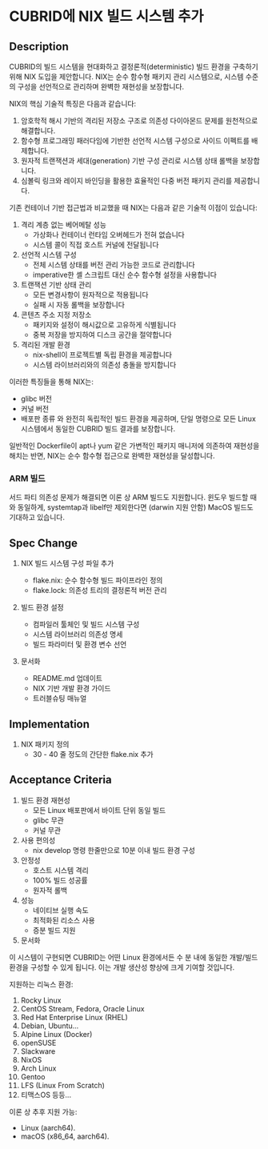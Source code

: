 # CUBRID에 NIX 빌드 시스템 추가

## Description

CUBRID의 빌드 시스템을 현대화하고 결정론적(deterministic) 빌드 환경을 구축하기 위해 NIX 도입을 제안합니다. NIX는 순수 함수형 패키지 관리 시스템으로, 시스템 수준의 구성을 선언적으로 관리하며 완벽한 재현성을 보장합니다.

NIX의 핵심 기술적 특징은 다음과 같습니다:

1. 암호학적 해시 기반의 격리된 저장소 구조로 의존성 다이아몬드 문제를 원천적으로 해결합니다.
2. 함수형 프로그래밍 패러다임에 기반한 선언적 시스템 구성으로 사이드 이펙트를 배제합니다.
3. 원자적 트랜잭션과 세대(generation) 기반 구성 관리로 시스템 상태 롤백을 보장합니다.
4. 심볼릭 링크와 레이지 바인딩을 활용한 효율적인 다중 버전 패키지 관리를 제공합니다.

기존 컨테이너 기반 접근법과 비교했을 때 NIX는 다음과 같은 기술적 이점이 있습니다:

1. 격리 계층 없는 베어메탈 성능
   - 가상화나 컨테이너 런타임 오버헤드가 전혀 없습니다
   - 시스템 콜이 직접 호스트 커널에 전달됩니다
2. 선언적 시스템 구성
   - 전체 시스템 상태를 버전 관리 가능한 코드로 관리합니다
   - imperative한 셸 스크립트 대신 순수 함수형 설정을 사용합니다
3. 트랜잭션 기반 상태 관리
   - 모든 변경사항이 원자적으로 적용됩니다
   - 실패 시 자동 롤백을 보장합니다
4. 콘텐츠 주소 지정 저장소
   - 패키지와 설정이 해시값으로 고유하게 식별됩니다
   - 중복 저장을 방지하여 디스크 공간을 절약합니다
5. 격리된 개발 환경
   - nix-shell이 프로젝트별 독립 환경을 제공합니다
   - 시스템 라이브러리와의 의존성 충돌을 방지합니다

이러한 특징들을 통해 NIX는:

- glibc 버전
- 커널 버전
- 배포판 종류
  와 완전히 독립적인 빌드 환경을 제공하며, 단일 명령으로 모든 Linux 시스템에서 동일한 CUBRID 빌드 결과를 보장합니다.

일반적인 Dockerfile이 apt나 yum 같은 가변적인 패키지 매니저에 의존하여 재현성을 해치는 반면, NIX는 순수 함수형 접근으로 완벽한 재현성을 달성합니다.

### ARM 빌드

서드 파티 의존성 문제가 해결되면 이론 상 ARM 빌드도 지원합니다.
윈도우 빌드할 때와 동일하게, systemtap과 libelf만 제외한다면 (darwin 지원 안함) MacOS 빌드도 기대하고 있습니다.

## Spec Change

1. NIX 빌드 시스템 구성 파일 추가

   - flake.nix: 순수 함수형 빌드 파이프라인 정의
   - flake.lock: 의존성 트리의 결정론적 버전 관리

2. 빌드 환경 설정
   - 컴파일러 툴체인 및 빌드 시스템 구성
   - 시스템 라이브러리 의존성 명세
   - 빌드 파라미터 및 환경 변수 선언
3. 문서화
   - README.md 업데이트
   - NIX 기반 개발 환경 가이드
   - 트러블슈팅 매뉴얼

## Implementation

1. NIX 패키지 정의
   - 30 - 40 줄 정도의 간단한 flake.nix 추가

## Acceptance Criteria

1. 빌드 환경 재현성
   - 모든 Linux 배포판에서 바이트 단위 동일 빌드
   - glibc 무관
   - 커널 무관
2. 사용 편의성
   - nix develop 명령 한줄만으로 10분 이내 빌드 환경 구성
3. 안정성
   - 호스트 시스템 격리
   - 100% 빌드 성공률
   - 원자적 롤백
4. 성능
   - 네이티브 실행 속도
   - 최적화된 리소스 사용
   - 증분 빌드 지원
5. 문서화

이 시스템이 구현되면 CUBRID는 어떤 Linux 환경에서든 수 분 내에 동일한 개발/빌드 환경을 구성할 수 있게 됩니다. 이는 개발 생산성 향상에 크게 기여할 것입니다.

지원하는 리눅스 환경:

1. Rocky Linux
1. CentOS Stream, Fedora, Oracle Linux
1. Red Hat Enterprise Linux (RHEL)
1. Debian, Ubuntu...
1. Alpine Linux (Docker)
1. openSUSE
1. Slackware
1. NixOS
1. Arch Linux
1. Gentoo
1. LFS (Linux From Scratch)
1. 티맥스OS 등등...

이론 상 추후 지원 가능:

- Linux (aarch64).
- macOS (x86_64, aarch64).
